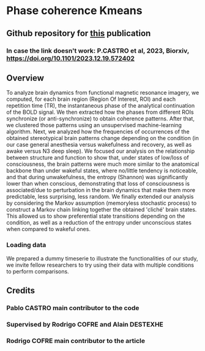 # Phase coherence Kmeans
## Github repository for [this](https://doi.org/10.1101/2023.12.19.572402) publication
### In case the link doesn't work: P.CASTRO et al, 2023, Biorxiv, https://doi.org/10.1101/2023.12.19.572402


## Overview
To analyze brain dynamics from functional magnetic resonance imagery, we computed, for each brain region (Region Of Interest, ROI) and each repetition time (TR), the instantaneous phase of the analytical continuation of the BOLD signal. 
We then extracted how the phases from different ROIs synchronize (or anti-synchronize) to obtain coherence patterns. 
After that, we clustered those patterns using an unsupervised machine-learning algorithm. 
Next, we analyzed how the frequencies of occurrences of the obtained stereotypical brain patterns change depending on the condition (in our case general anesthesia versus wakefulness and recovery, as well as awake versus N3 deep sleep). We focused our analysis on the relationship between structure and function to show that, under states of low/loss of consciousness, the brain patterns were much more similar to the anatomical backbone than under wakeful states, where no/little tendency is noticeable, and that during unwakefulness, the entropy (Shannon) was significantly lower than when conscious, demonstrating that loss of consciousness is associated/due to perturbation in the brain dynamics that make them more predictable, less surprising, less random. 
We finally extended our analysis by considering the Markov assumption (memoryless stochastic process) to construct a Markov chain linking together the obtained 'cliché' brain states. This allowed us to show preferential state transitions depending on the condition, as well as a reduction of the entropy under unconscious states when compared to wakeful ones.

### Loading data
We prepared a dummy timeserie to illustrate the functionalities of our study, we invite fellow researchers to try using their data with multiple conditions to perform comparisons.


## Credits
### Pablo CASTRO main contributor to the code
### Supervised by Rodrigo COFRE and Alain DESTEXHE
### Rodrigo COFRE main contributor to the article
